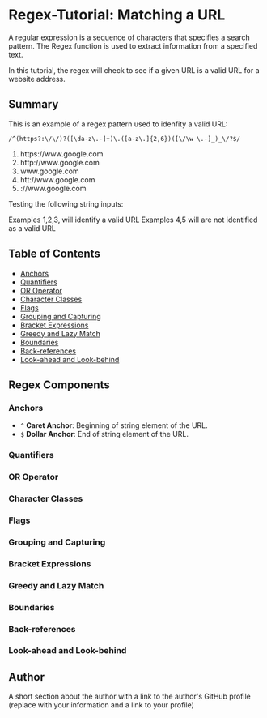 # Regex-Tutorial: Matching a URL

A regular expression is a sequence of characters that specifies a search pattern. The Regex function is used to extract information from a specified text.

In this tutorial, the regex will check to see if a given URL is a valid URL for a website address.

## Summary

This is an example of a regex pattern used to idenfity a valid URL:

```
/^(https?:\/\/)?([\da-z\.-]+)\.([a-z\.]{2,6})([\/\w \.-]_)_\/?$/
```

1. https://<span></span>www.<span></span>google.com
2. http://<span></span>www.<span></span>google.com
3. www<span></span>.google.com
4. htt://www.<span></span>google.com
5. ://www.<span></span>google.com

Testing the following string inputs: 

Examples 1,2,3, will identify a valid URL
Examples 4,5 will are not identified as a valid URL


## Table of Contents

- [Anchors](#anchors)
- [Quantifiers](#quantifiers)
- [OR Operator](#or-operator)
- [Character Classes](#character-classes)
- [Flags](#flags)
- [Grouping and Capturing](#grouping-and-capturing)
- [Bracket Expressions](#bracket-expressions)
- [Greedy and Lazy Match](#greedy-and-lazy-match)
- [Boundaries](#boundaries)
- [Back-references](#back-references)
- [Look-ahead and Look-behind](#look-ahead-and-look-behind)

## Regex Components

### Anchors

- `^`  **Caret Anchor**:  Beginning of string element of the URL.
- `$`  **Dollar Anchor**:  End of string element of the URL. 

### Quantifiers

### OR Operator

### Character Classes

### Flags

### Grouping and Capturing

### Bracket Expressions

### Greedy and Lazy Match

### Boundaries

### Back-references

### Look-ahead and Look-behind

## Author

A short section about the author with a link to the author's GitHub profile (replace with your information and a link to your profile)
